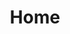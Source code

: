 ---
title : "Home"
url : "/"
groups : ["en"]
blog:
    text_1: "Latest From Our Blog"
    text_2: "Read more"
featured_section:
    text_1: "Featured in"
    text_2: "Aditus featured on Channel News Asia. <br>Original news link"
    text_3: "here"
opportunity_brewing:
    text_1: "Opportunity brewing: crypto-affluents and their desired luxury lifestyle"    
    text_2: "Cryptocurrency Market Capitalisation"    
    text_3: "Rising crypto-currency values have created a new class of affluent individuals – the crypto affluents. Many aspire to the luxury lifestyle but find themselves excluded and lacking access."    
    text_4: "Reasons for this include:"
    text_4_1:
        text_1: "Crypto-affluents hold much of their wealth in crypto-currencies but few luxury merchants accept crypto-currencies as payment"
        text_2: "Crypto-affluents value data privacy immensely, while luxury merchants conversely require more data to target market and to create personalised offers"
        text_3: "Luxury merchants simply do not know how to reach out to people whose wealth lies outside traditional banking channels"
    text_5: "Aditus bridges this gap by integrating smart contracts, payment gateways and strong privacy protection technologies into a single platform – thus, empowering crypto-users to unlock their desired luxury lifestyle."
membership:
    text_1: "Aditus membership unlocks the luxury lifestyle"    
    text_2: "Ordinary Membership (Free)"    
    text_3: "Downloading the Aditus app, and entering your preferences makes you an Ordinary member. With your user preferences  set, you will start  receiving Ethereum based Smart Invitations for offers, events & services from merchants. Earn rewards and gain access to exclusive deals."    
    text_4: "VIP Membership"    
    text_5: "The highest level of access to luxury for crypto-users. There are three tiers of VIP membership: Gold, Platinum and Diamond. All enjoy a suite of exclusive luxury privileges like a 24-7 concierge, special access for sought after establishments and shows among many others. VIP membership slots are limited."
platform_components:
    text_1: "Platform components"        
    text_2: "Allows Aditus users to access global luxury lifestyle offerings from merchants accepting crypto-currencies. Rewards in ADI tokens given for engagement or purchase."        
    text_3: "Allows Aditus merchants to receive payments in ADI tokens and major crypto-currencies, with the option of conversion to fiat currencies."        
    text_4: "Ultimate access to luxury. The most exclusive offers often whispered about but rarely experienced. Only for our VIP members."
benefits_section:
    text_1: "All Round Access" 
    text_2: "Unlock an entire spectrum of luxury lifestyle products, services and experiences through using crypto-currencies. All carefully curated by Aditus." 
    text_3:
        text_1: "Luxury villas & hotels" 
        text_2: "Shopping" 
        text_3: "Personalised travel experiences" 
        text_4: "Special offerings" 
        text_5: "Yacht charters" 
        text_6: "Private functions & events" 
        text_7: "Luxury vehicle rentals" 
        text_8: "Concierge services" 
        text_9: "Emergency evacuation"
privacy_section:
    text_1: "Your private data should remain just that. Private."        
    text_2: "Using a uniquely decentralised platform, Aditus enables luxury consumption without your data being tracked."        
    text_3: "Decentralised Platform"        
    text_4: "Unlike other rewards platforms, Aditus does not track and collect user data."        
    text_5: "Data Controlled by Users"        
    text_6: "User data is enrypted and stored on the mobile device. No data leaves the phone unless specifically authorised by the user."        
    text_7: "Privacy + Rewards"        
    text_8: "Transactions are not only private, but also earn you rewards via cashbacks."
team_section:
    text_1: "Team"
    text_2: "The Aditus team is led by serial entrepreneurs with a strong track record in product development, roll-out and company building. We possess decades of experience, domain knowledge and connections in the luxury business."
    text_3: "Advisors"
partners_section:
    text_1: "Our Partners"
token_utility:
    text_1: "Aditus Token Utility"    
    text_2: "The Aditus Token ultilises Ethereum's decentralised infrastructure to give you access to luxury merchants."    
    text_3: "Membership Proof"    
    text_4: "To access and create Smart Invitations"    
    text_5: "Rewards Currency"    
    text_6: "Be rewarded for engagement with merchant offers and purchases"    
    text_7: "Transactional Currency"    
    text_8: "Use Aditus tokens alongside other major crypto-currencies for payment at merchants"    
    text_9: "Voting Rights"    
    text_10: "Voting rights on program line-ups at our events to personalise your desired Aditus experience"
token_sale:
    text_1: "Aditus Token Sale is complete"     
    text_2_1: "Follow our"     
    text_2_2: "blog"     
    text_2_3: "for updates on token distribution and roll-out"     
    text_3: "Amount Raised"     
    text_4: "Based on ETH / USD rates on dates ETH received."     
    text_5: "Thank you to all our participants"     
team_members:
    member_1: "Julian is regarded as one of the foremost entrepreneurs in luxury tech in Asia, having founded and built Luxury-Insider.com into the leading luxury portal in Asia "
    member_1_1: "before it was acquired by media giant Singapore Press Holdings. Over the past 15 years he has launched and built numerous luxury marketing platforms including websites, apps and rewards programs focused on luxury."
    member_1_2: "He is highly experienced in digital product development and roll-out, and has been at the forefront of rolling out tech solutions for luxury clients from online advertising, mobile marketing to data systems. His track record includes signing up hundreds of luxury brands often for their very first forays into that technology."
    member_1_3: "He has been deeply involved in luxury rewards programs, having served as consultant for Citibank’s top end Ultima card, as well as creating luxury rewards programs for Chinese banks and their credit cards. For the past 3 years, he has been Co-Founder and CEO of SERA, a rewards program in partnership with Visa China. SERA has acquired rewards from >100 luxury brand stores to date."
    member_1_4: "Julian is an active investor in cryptocurrencies, and is concurrently a shareholder of Heart Media, owner of Singapore RendezVous, Phuket RendezVous and Penang RendezVous as well as multiple magazines and websites."
    member_2: "Leading luxury entrepreneur with a long track record in luxury events and media."
    member_2_1: "One of the most successful luxury media and event entrepreneurs in Asia,"
    member_2_2: "Olivier was at the forefront of luxury’s growth in Asia the last 20 years. Having helmed luxury media companies and yacht companies, Olivier also co-founded some of the most famous luxury shows in the world including Hainan RendezVous海天盛筵. He brings a wealth of global connections and relationships within the luxury industry."
    member_2_3: "Olivier is CEO of Heart Media, which also owns the Singapore RendezVous, Phuket RendezVous and Penang Rendezvous, all leading luxury shows at the centre of ultra-affluent communities."
    member_3: "Prakash is a leading digital entrepreneur who founded Yolk, a digital agency that served clients like Lenovo, Microsoft, Singapore’s Ministry of"
    member_3_1: "Communications and the Arts. Yolk was acquired by WPP in 2011. He also listed another company TMG on Nasdaq First North. He is highly ranked as an influencer in the fintech space in Asia. He is actively involved in startup ecosystem development and promotion in Singapore."
    member_3_2: "In 2016 he was recognized at the Singapore Indian Business Leaders ( SIBL) awards"
    member_4: "Jason spent seven years in the financial sector with experience in credit card marketing and equity trading before entering into luxury media,"
    member_4_1: "serving as managing editor of major luxury magazines. He was an early investor in bitcoin and ethereum. His knowledge of luxury, and a keen interest in cryptocurrencies are summoned to the forefront at Aditus."
    member_5: "Tony has over 10 years of industry experience in the technology domain, having helmed multiple projects in different roles. He is the core developer of SafeAsset.io, a next-generation"
    member_5_1: "decentralised cryptocurrency banking platform </br></br>He has been involved with blockchain technology since 2011, having worked on multiple projects with decentralisation as a goal while leveraging underlying cryptographic techniques; eg multisignature escrow, shamir secret for key distribution, hashing as cryptographic notary etc. His prior knowledge on game theory and economic theory give him an advantage when it comes to designing DAO projects."
    member_6: "Zulkamal is a multi-disciplined product manager with more than 10 years of full-stack application development and management experience"
    member_6_1: "ranging from architectural design, UI/UX, data analysis to marketing in the digital media space."
    member_6_2: "Prior to being in the blockchain space, he was involved in applying machine learning and data science at a fashion-related startup and the hospitality industry. He was also one of the founding members of WebSG, a web standards advocacy group in Singapore."
    member_7: "Prabhu is the founder and CTO of The Software Practice (https://tsp.sg), a technology development firm based in Singapore."
    member_7_1: "He has architected solutions and led teams to deliver complex software solutions for large enterprises and Government agencies including Hewlett Packard, DBS (Southeast Asia's largest bank) and DSTA (the Defence Science and Technology Agency of Singapore)."
    member_7_2: "He's an avid blockchain enthusiast who brings in substantial technical expertise in designing and developing world-class software."
    advisor_1: "• Co-Founder Digix Global</br>• Lead Coordinator, Ethereum Singapore, Meetup"
    advisor_2: "• CEO, Global DCX cryptocurrency-exchange<br> • Formerly: Director, Corporate Markets (APAC) GLG <br />"
    advisor_3: "• Research & Adoption, IOTA Foundation</br> • Director, SpaceBit Foundation<br /> • Chief Blockchain Engineer, Gibraltar Blockchain Exchange<br /> • CEO, Geometric Energy Corporation"
    advisor_4: "• Senior Partner, Dentons Rodyk</br>• Leading corporate finance lawyer in Singapore with expertise in token sale"
    advisor_5: "• Head of Business Development at Kyber Networks"
    advisor_6: "• Founder & President of cryptocurrency exchange Global DCX</br>• Digital Currency Council, ACCESS Singapore and the Bitcoin Foundation member"
    advisor_7: "• Former CEO of Richemont Asia-Pacific</br>• Board member, Louis XIII Holdings in Macau<br />• 35 years experience in luxury"
    advisor_8: "• Former CEO Tom Ford Asia, Staff International Asia, LVMH Asia (Emilio Pucci)</br>• 20 years experience in luxury"
    advisor_9: "• Former MD Ralph Lauren Asia, Boucheron Asia</br>• 20 years experience in luxury"
exchange_listing:
    text_1: "Exchange listings"
    text_2_1: "Follow our"     
    text_2_2: "blog"     
    text_2_3: "for more token listing updates"
---